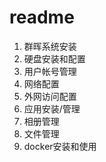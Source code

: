 # readme


1. 群晖系统安装
2. 硬盘安装和配置
3. 用户帐号管理
4. 网络配置
5. 外网访问配置
6. 应用安装/管理
7. 相册管理
8. 文件管理
9. docker安装和使用

